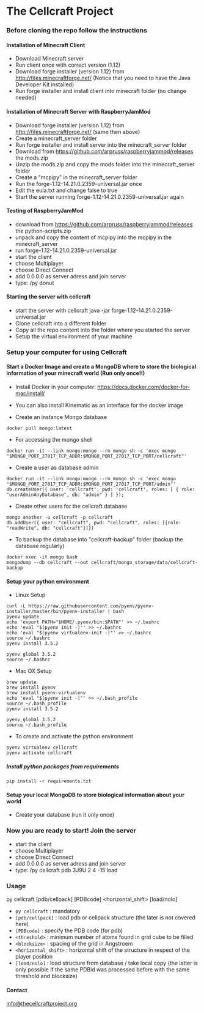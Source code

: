 # The Cellcraft Project

### Before cloning the repo follow the instructions
#### Installation of Minecraft Client
- Download Minecraft server
- Run client once with correct version (1.12)
- Download forge installer (version 1.12) from http://files.minecraftforge.net/ (Notice that you need to have the Java Developer Kit installed)
- Run forge installer and install client into minecraft folder (no change needed)

#### Installation of Minecraft Server with RaspberryJamMod
- Download forge installer (version 1.12) from http://files.minecraftforge.net/ (same then above)
- Create a minecraft_server folder
- Run forge installer and install server into the minecraft_server folder
- Download from https://github.com/arpruss/raspberryjammod/releases the mods.zip
- Unzip the mods.zip and copy the mods folder into the minecraft_server folder
- Create a "mcpipy" in the minecraft_server folder
- Run the forge-1.12-14.21.0.2359-universal.jar once
- Edit the eula.txt and change false to true
- Start the server running forge-1.12-14.21.0.2359-universal.jar again

#### Testing of RaspberryJamMod
- download from https://github.com/arpruss/raspberryjammod/releases the python-scripts.zip
- unpack and copy the content of mcpipy into the mcpipy in the minecraft_server
- run forge-1.12-14.21.0.2359-universal.jar
- start the client
- choose Multiplayer
- choose Direct Connect
- add 0.0.0.0 as server adress and join server
- type: /py donut

#### Starting the server with cellcraft
- start the server with cellcraft java -jar forge-1.12-14.21.0.2359-universal.jar
- Clone cellcraft into a different folder
- Copy all the repo content into the folder where you started the server
- Setup the virtual environment of your machine


### Setup your computer for using Cellcraft
#### Start a Docker Image and create a MongoDB where to store the biological information of your minecraft world (Run only once!!)

* Install Docker in your computer: https://docs.docker.com/docker-for-mac/install/
* You can also install Kinematic as an interface for the docker image

* Create an instance Mongo database
```
docker pull mongo:latest
```

* For accessing the mongo shell
```
docker run -it --link mongo:mongo --rm mongo sh -c 'exec mongo "$MONGO_PORT_27017_TCP_ADDR:$MONGO_PORT_27017_TCP_PORT/cellcraft"'
```

* Create a user as database admin
```
docker run -it --link mongo:mongo --rm mongo sh -c 'exec mongo "$MONGO_PORT_27017_TCP_ADDR:$MONGO_PORT_27017_TCP_PORT/admin"'
db.createUser({ user: 'cellcraft', pwd: 'cellcraft', roles: [ { role: "userAdminAnyDatabase", db: "admin" } ] });
```

* Create other users for the cellcraft database
```
mongo another -u cellcraft -p cellcraft
db.addUser({ user: "cellcraft", pwd: "cellcraft", roles: [{role: "readWrite", db: "cellcraft"}]})
```

* To backup the database into "cellcraft-backup" folder (backup the database regularly)
```
docker exec -it mongo bash
mongodump --db cellcraft --out cellcraft/mongo_storage/data/cellcraft-backup
```


#### Setup your python environment

* Linux Setup
```
curl -L https://raw.githubusercontent.com/pyenv/pyenv-installer/master/bin/pyenv-installer | bash
pyenv update
echo 'export PATH="$HOME/.pyenv/bin:$PATH"' >> ~/.bashrc
echo 'eval "$(pyenv init -)"' >> ~/.bashrc
echo 'eval "$(pyenv virtualenv-init -)"' >> ~/.bashrc
source ~/.bashrc
pyenv install 3.5.2

pyenv global 3.5.2
source ~/.bashrc
```

* Mac OX Setup
```
brew update
brew install pyenv
brew install pyenv-virtualenv
echo 'eval "$(pyenv init -)"' >> ~/.bash_profile
source ~/.bash_profile
pyenv install 3.5.2

pyenv global 3.5.2
source ~/.bash_profile
```

* To create and activate the python environment
```
pyenv virtualenv cellcraft
pyenv activate cellcraft
```


##### Install python packages from requirements
```
pip install -r requirements.txt
```


#### Setup your local MongoDB to store biological information about your world
* Create your database (run it only once)


### Now you are ready to start! Join the server
- start the client
- choose Multiplayer
- choose Direct Connect
- add 0.0.0.0 as server adress and join server
- type: /py cellcraft pdb 3J9U 2 4 -15 load

### Usage
  py cellcraft [pdb/cellpack] [PDBcode] <threshold> <blocksize> <horizontal_shift> [load/nolo]
- `py cellcraft` : mandatory
- `[pdb/cellpack]` : load pdb or cellpack structure (the later is not covered here)
- `[PDBcode]` : specify the PDB code (for pdb)
- `<threshold>` : minimum number of atoms found in grid cube to be filled
- `<blocksize>` : spacing of the grid in Angstroem
- `<horizontal_shift>` : horizontal shift of the structure in respect of the player position
- `[load/nolo]` :  load structure from database / take local copy
  (the latter is only possible if the same PDBid was processed before with the same threshold and blocksize)


#### Contact
info@thecellcraftproject.org
